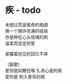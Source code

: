 # 疾 - todo
未想过荒诞离奇的相遇  
换一个期许完满的结局  
你是种在心头玫瑰的刺  
温柔而坚定的誓  

紧攥着初见的回忆不弃

（副歌）  
爱你是如鲠在喉  扎进心底的疾  
爱你是  刺入膏肓的病
